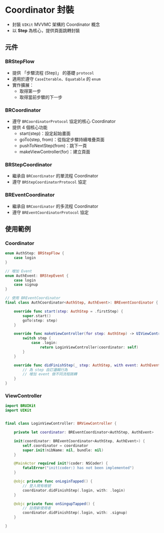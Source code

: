 # Coordinator 封裝

- 封裝 `UIKit` MVVMC 架構的 Coordinator 概念
- 以 __Step__ 為核心，提供頁面跳轉封裝

## 元件

### BRStepFlow

- 提供 「步驟流程 (Step)」 的基礎 `protocol`
- 適用於遵守 `CaseIterable`、`Equatable` 的 `enum`
- 實作擴展：
    - 取得第一步
    - 取得當前步驟的下一步

### BRCoordinator

- 遵守 `BRCoordinatorProtocol` 協定的核心 Coordinator
- 提供 4 個核心功能
    - start(step)：設定起始畫面
    - goTo(step, from)：從指定步驟持續堆疊頁面
    - pushToNextStep(from)：跳下一頁
    - makeViewController(for)：建立頁面

### BRStepCoordinator

- 繼承自 `BRCoordinator` 的單流程 Coordinator
- 遵守 `BRStepCoordinatorProtocol` 協定

### BREventCoordinator

- 繼承自 `BRCoordinator` 的多流程 Coordinator
- 遵守 `BREventCoordinatorProtocol` 協定

## 使用範例

### Coordinator

``` swift
enum AuthStep: BRStepFlow {
    case login
}

// 增加 Event
enum AuthEvent: BRStepEvent {
    case login
    case signup
}

// 使用 BREventCoordinator
final class AuthCoordinator<AuthStep, AuthEvent>: BREventCoordinator {

    override func start(step: AuthStep = .firstStep) {
        super.start()
        goTo(step: step)
    }

    override func makeViewController(for step: AuthStep) -> UIViewController {
        switch step {
            case .login:
                return LoginViewController(coordinator: self)
        }
    }

    override func didFinishStep(_ step: AuthStep, with event: AuthEvent?) {
        // 為 step 自訂邏輯行為
        // 增加 event 做不同流程跳轉
    }
}
```

### ViewController

``` swift
import BRUIKit
import UIKit


final class LoginViewController: BRViewController {

    private let coordinator: BREventCoordinator<AuthStep, AuthEvent>

    init(coordinator: BREventCoordinator<AuthStep, AuthEvent>) {
        self.coordinator = coordinator
        super.init(nibName: nil, bundle: nil)
    }

    @MainActor required init?(coder: NSCoder) {
        fatalError("init(coder:) has not been implemented")
    }

    @objc private func onLoginTapped() {
        // 登入現有帳號
        coordinator.didFinishStep(.login, with: .login)
    }

    @objc private func onSingupTapped() {
        // 註冊新使用者
        coordinator.didFinishStep(.login, with: .signup)
    }

}
```
